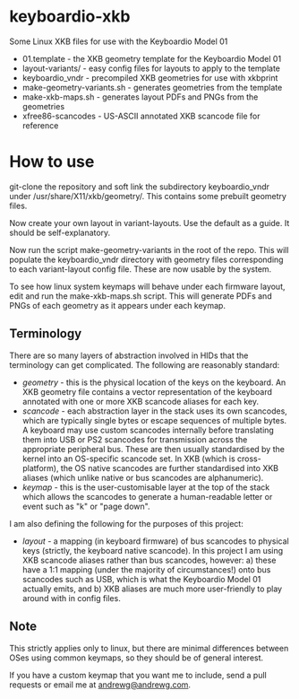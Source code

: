 # keyboardio-xkb
Some Linux XKB files for use with the Keyboardio Model 01

* 01.template - the XKB geometry template for the Keyboardio Model 01
* layout-variants/ - easy config files for layouts to apply to the template
* keyboardio_vndr - precompiled XKB geometries for use with xkbprint
* make-geometry-variants.sh - generates geometries from the template
* make-xkb-maps.sh - generates layout PDFs and PNGs from the geometries
* xfree86-scancodes - US-ASCII annotated XKB scancode file for reference

How to use
==========

git-clone the repository and soft link the subdirectory keyboardio_vndr under
/usr/share/X11/xkb/geometry/. This contains some prebuilt geometry files.

Now create your own layout in variant-layouts. Use the default as a guide.
It should be self-explanatory.

Now run the script make-geometry-variants in the root of the repo. This will
populate the keyboardio_vndr directory with geometry files corresponding to
each variant-layout config file. These are now usable by the system.

To see how linux system keymaps will behave under each firmware layout, edit
and run the make-xkb-maps.sh script. This will generate PDFs and PNGs of 
each geometry as it appears under each keymap.

Terminology
-----------

There are so many layers of abstraction involved in HIDs that the terminology
can get complicated. The following are reasonably standard:

* *geometry* - this is the physical location of the keys on the keyboard.
	An XKB geometry file contains a vector representation of the keyboard
	annotated with one or more XKB scancode aliases for each key.
* *scancode* - each abstraction layer in the stack uses its own scancodes,
	which are typically single bytes or escape sequences of multiple 
	bytes. A keyboard may use custom scancodes
	internally before translating them into USB or PS2 scancodes for
	transmission across the appropriate peripheral bus. These are
	then usually standardised by the kernel into an OS-specific scancode 
	set. In XKB (which is cross-platform), the OS native scancodes are 
	further standardised into XKB aliases (which unlike native or bus 
	scancodes are alphanumeric). 
* *keymap* - this is the user-customisable layer at the top of the stack which
	allows the scancodes to generate a human-readable letter or event
	such as "k" or "page down".

I am also defining the following for the purposes of this project:

* *layout* - a mapping (in keyboard firmware) of bus scancodes to physical 
	keys (strictly, the keyboard native scancode). In this project
	I am using XKB scancode aliases rather than bus scancodes, however:
	a) these have a 1:1 mapping (under the majority of circumstances!) 
	onto bus scancodes such as USB, which is what the Keyboardio Model 01 
	actually emits, and b) XKB aliases are much more user-friendly to
	play around with in config files.

Note
----

This strictly applies only to linux, but there are minimal differences between
OSes using common keymaps, so they should be of general interest.

If you have a custom keymap that you want me to include, send a pull requests
or email me at andrewg@andrewg.com.


